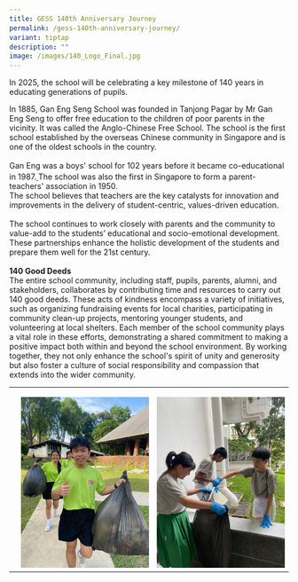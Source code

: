 ```yaml
---
title: GESS 140th Anniversary Journey
permalink: /gess-140th-anniversary-journey/
variant: tiptap
description: ""
image: /images/140_Logo_Final.jpg
---
```

<p>In 2025, the school will be celebrating a key milestone of 140 years in
educating generations of pupils.</p>
<p>In 1885, Gan Eng Seng School was founded in Tanjong Pagar by Mr Gan Eng
Seng to offer free education to the children of poor parents in the vicinity.
It was called the Anglo-Chinese Free School. The school is the first school
established by the overseas Chinese community in Singapore and is one of
the oldest schools in the country.
<br>
<br>Gan Eng was a boys' school for 102 years before it became co-educational
in 1987.<a href="https://en.wikipedia.org/wiki/Gan_Eng_Seng_School#cite_note-ST-010985-3" rel="noopener noreferrer nofollow" target="_blank"><sup> </sup></a>The
school was also the first in Singapore to form a parent-teachers' association
in 1950.
<br>The school believes that teachers are the key catalysts for innovation
and improvements in the delivery of student-centric, values-driven education.
<br>
<br>The school continues to work closely with parents and the community to
value-add to the students’ educational and socio-emotional development.
These partnerships enhance the holistic development of the students and
prepare them well for the 21st century.
<br>
<br><strong>140 Good Deeds</strong>
<br>The entire school community, including staff, pupils, parents, alumni,
and stakeholders, collaborates by contributing time and resources to carry
out 140 good deeds. These acts of kindness encompass a variety of initiatives,
such as organizing fundraising events for local charities, participating
in community clean-up projects, mentoring younger students, and volunteering
at local shelters. Each member of the school community plays a vital role
in these efforts, demonstrating a shared commitment to making a positive
impact both within and beyond the school environment. By working together,
they not only enhance the school's spirit of unity and generosity but also
foster a culture of social responsibility and compassion that extends into
the wider community.</p>
<p></p>
<table style="minWidth: 75px">
<colgroup>
<col>
<col>
<col>
</colgroup>
<tbody>
<tr>
<th rowspan="1" colspan="1">
<p></p>
</th>
<th rowspan="1" colspan="1">
<p></p>
<div class="isomer-image-wrapper">
<img style="width: 100%" height="auto" width="100%" alt="" src="/images/WhatsApp_Image_2024_05_23_at_15_44_41.jpg">
</div>
</th>
<th rowspan="1" colspan="1">
<p></p>
<div class="isomer-image-wrapper">
<img style="width: 100%" height="auto" width="100%" alt="" src="/images/WhatsApp_Image_2024_05_23_at_15_44_43.jpg">
</div>
</th>
</tr>
</tbody>
</table>
<p></p>